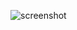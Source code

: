 ![screenshot](https://github.com/SylvesterObeng/Temperature-converter/assets/145130798/a624da4c-49ca-4d49-8597-20ad4b788e96)
